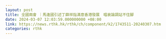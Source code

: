 ```yaml
---
layout: post
title: 全國兩會 ｜馬逢國引述丁薛祥指滿意香港發展　唱衰論調站不住腳
date: 2024-03-07 12:03:59.000000000 +08:00
link: https://news.rthk.hk/rthk/ch/component/k2/1743511-20240307.htm
categories: rthk
---
```



